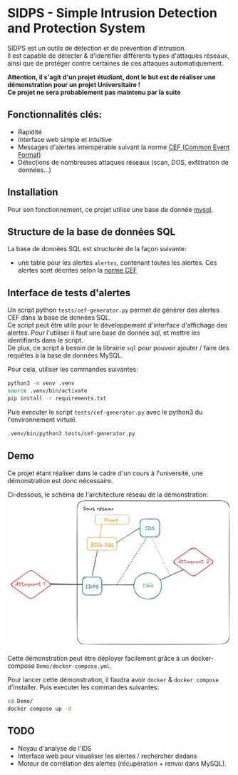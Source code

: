 # SIDPS - Simple Intrusion Detection and Protection System

SIDPS est un outils de détection et de prévention d'intrusion.  
Il est capable de détecter & d'identifier différents types d'attaques réseaux, ainsi que de protéger contre certaines de ces attaques automatiquement.  
  
**Attention, il s'agit d'un projet étudiant, dont le but est de réaliser une démonstration pour un projet Universitaire !**   
**Ce projet ne sera probablement pas maintenu par la suite**

## Fonctionnalités clés:

- Rapidité
- Interface web simple et intuitive
- Messages d'alertes interopérable suivant la norme [CEF (Common Event Format)](https://www.microfocus.com/documentation/arcsight/arcsight-smartconnectors-8.4/pdfdoc/cef-implementation-standard/cef-implementation-standard.pdf)
- Détections de nombreuses attaques réseaux (scan, DOS, exfiltration de données...)

## Installation

Pour son fonctionnement, ce projet utilise une base de donnée [mysql](https://www.mysql.com/).  
  
## Structure de la base de données SQL

La base de données SQL est structurée de la façon suivante:  
- une table pour les alertes `alertes`, contenant toutes les alertes. Ces alertes sont décrites selon la [norme CEF](https://www.microfocus.com/documentation/arcsight/arcsight-smartconnectors-8.4/pdfdoc/cef-implementation-standard/cef-implementation-standard.pdf)  

## Interface de tests d'alertes

Un script python `tests/cef-generator.py` permet de générer des alertes CEF dans la base de données SQL.  
Ce script peut être utile pour le développement d'interface d'affichage des alertes. Pour l'utiliser il faut une base de donnée sql, et mettre les identifiants dans le script.  
De plus, ce script à besoin de la librairie `sql` pour pouvoir ajouter / faire des requêtes à la base de données MySQL.  
  
Pour cela, utiliser les commandes suivantes:  

```bash
python3 -m venv .venv
source .venv/bin/activate
pip install -r requirements.txt
```

Puis executer le script `tests/cef-generator.py` avec le python3 du l'environnement virtuel.

```bash
.venv/bin/python3 tests/cef-generator.py
```

## Demo

Ce projet étant réaliser dans le cadre d'un cours à l'université, une démonstration est donc nécessaire.  

Ci-dessous, le schéma de l'architecture réseau de la démonstration:
![Architecture réseau démo](Demo/architecture.png)  

Cette démonstration peut être déployer facilement grâce à un docker-compose `Demo/docker-compose.yml`.  

Pour lancer cette démonstration, il faudra avoir `docker` & `docker compose` d'installer. Puis executer les commandes suivantes:

```bash
cd Demo/
docker compose up -d
```

## TODO

- Noyau d'analyse de l'IDS  
- Interface web pour visualiser les alertes / rechercher dedans  
- Moteur de corrélation des alertes (récupération + renvoi dans MySQL). 
